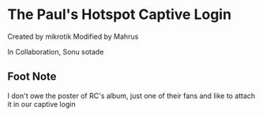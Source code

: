 # The Paul's Hotspot Captive Login

Created by mikrotik
Modified by Mahrus

In Collaboration, Sonu sotade

## Foot Note

I don't owe the poster of RC's album, just one of their fans and like to attach it in our captive login
